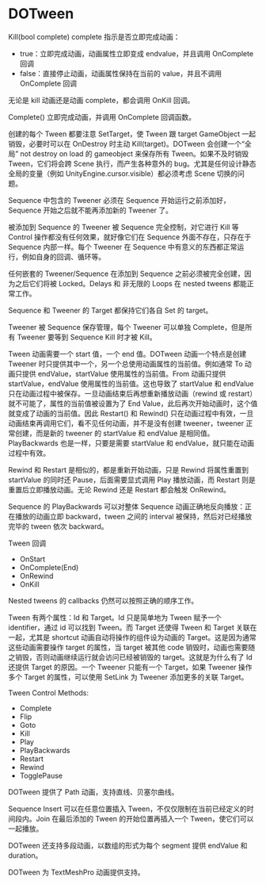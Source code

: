 # DOTween

Kill(bool complete) complete 指示是否立即完成动画：

- true：立即完成动画，动画属性立即变成 endvalue，并且调用 OnComplete 回调
- false：直接停止动画，动画属性保持在当前的 value，并且不调用 OnComplete 回调

无论是 kill 动画还是动画 complete，都会调用 OnKill 回调。

Complete() 立即完成动画，并调用 OnComplete 回调函数。

创建的每个 Tween 都要注意 SetTarget，使 Tween 跟 target GameObject 一起销毁，必要时可以在 OnDestroy 时主动 Kill(target)。DOTween 会创建一个“全局” not destroy on load 的 gameobject 来保存所有 Tween。如果不及时销毁 Tween，它们将会跨 Scene 执行，而产生各种意外的 bug。尤其是任何设计静态全局的变量（例如 UnityEngine.cursor.visible）都必须考虑 Scene 切换的问题。

Sequence 中包含的 Tweener 必须在 Sequence 开始运行之前添加好，Sequence 开始之后就不能再添加新的 Tweener 了。

被添加到 Sequence 的 Tweener 被 Sequence 完全控制，对它进行 Kill 等 Control 操作都没有任何效果，就好像它们在 Sequence 外面不存在，只存在于 Sequence 内部一样。每个 Tweener 在 Sequence 中有意义的东西都正常运行，例如自身的回调、循环等。

任何嵌套的 Tweener/Sequence 在添加到 Sequence 之前必须被完全创建，因为之后它们将被 Locked。Delays 和 非无限的 Loops 在 nested tweens 都能正常工作。

Sequence 和 Tweener 的 Target 都保持它们各自 Set 的 target。

Tweener 被 Sequence 保存管理，每个 Tweener 可以单独 Complete，但是所有 Tweener 要等到 Sequence Kill 时才被 Kill。

Tween 动画需要一个 start 值，一个 end 值。DOTween 动画一个特点是创建 Tweener 时只提供其中一个，另一个总使用动画属性的当前值。例如通常 To 动画只提供 endValue，startValue 使用属性的当前值。From 动画只提供 startValue，endValue 使用属性的当前值。这也导致了 startValue 和 endValue 只在动画过程中被保存。一旦动画结束后再想重新播放动画（rewind 或 restart）就不可能了，属性的当前值被设置为了 End Value，此后再次开始动画时，这个值就变成了动画的当前值。因此 Restart() 和 Rewind() 只在动画过程中有效，一旦动画结束再调用它们，看不见任何动画，并不是没有创建 tweener，tweener 正常创建，而是新的 tweener 的 startValue 和 endValue 是相同值。PlayBackwards 也是一样，只要是需要 startValue 和 endValue，就只能在动画过程中有效。

Rewind 和 Restart 是相似的，都是重新开始动画，只是 Rewind 将属性重置到 startValue 的同时还 Pause，后面需要显式调用 Play 播放动画，而 Restart 则是重置后立即播放动画。无论 Rewind 还是 Restart 都会触发 OnRewind。

Sequence 的 PlayBackwards 可以对整体 Sequence 动画正确地反向播放：正在播放的动画立即 backward，tween 之间的 interval 被保持，然后对已经播放完毕的 tween 依次 backward。

Tween 回调

- OnStart
- OnComplete(End)
- OnRewind
- OnKill

Nested tweens 的 callbacks 仍然可以按照正确的顺序工作。

Tween 有两个属性：Id 和 Target。Id 只是简单地为 Tween 赋予一个 identifier，通过 id 可以找到 Tween。而 Target 还使得 Tween 和 Target 关联在一起，尤其是 shortcut 动画自动将操作的组件设为动画的 Target。这是因为通常这些动画需要操作 target 的属性，当 target 被其他 code 销毁时，动画也需要随之销毁，否则动画继续运行就会访问已经被销毁的 target。这就是为什么有了 Id 还提供 Target 的原因。一个 Tweener 只能有一个 Target，如果 Tweener 操作多个 Target 的属性，可以使用 SetLink 为 Tweener 添加更多的关联 Target。

Tween Control Methods:

- Complete
- Flip
- Goto
- Kill
- Play
- PlayBackwards
- Restart
- Rewind
- TogglePause

DOTween 提供了 Path 动画，支持直线、贝塞尔曲线。

Sequence Insert 可以在任意位置插入 Tween，不仅仅限制在当前已经定义的时间段内。Join 在最后添加的 Tween 的开始位置再插入一个 Tween，使它们可以一起播放。

DOTween 还支持多段动画，以数组的形式为每个 segment 提供 endValue 和 duration。

DOTween 为 TextMeshPro 动画提供支持。

